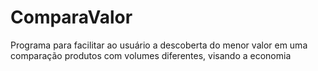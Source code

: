 # ComparaValor
Programa para facilitar ao usuário a descoberta do menor valor em uma comparação produtos com volumes diferentes, visando a economia
